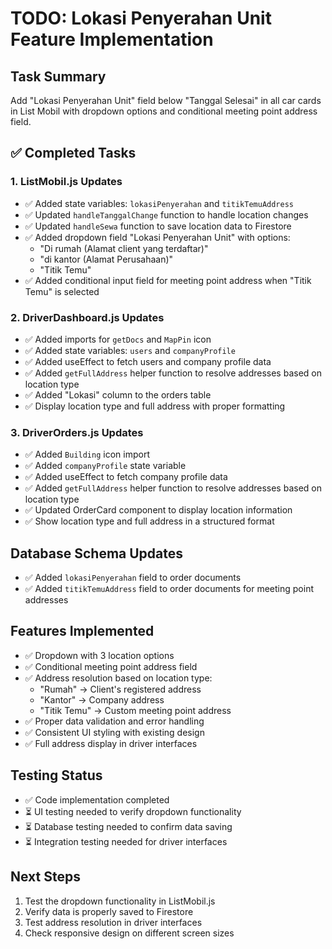 # TODO: Lokasi Penyerahan Unit Feature Implementation

## Task Summary
Add "Lokasi Penyerahan Unit" field below "Tanggal Selesai" in all car cards in List Mobil with dropdown options and conditional meeting point address field.

## ✅ Completed Tasks

### 1. ListMobil.js Updates
- ✅ Added state variables: `lokasiPenyerahan` and `titikTemuAddress`
- ✅ Updated `handleTanggalChange` function to handle location changes
- ✅ Updated `handleSewa` function to save location data to Firestore
- ✅ Added dropdown field "Lokasi Penyerahan Unit" with options:
  - "Di rumah (Alamat client yang terdaftar)"
  - "di kantor (Alamat Perusahaan)"
  - "Titik Temu"
- ✅ Added conditional input field for meeting point address when "Titik Temu" is selected

### 2. DriverDashboard.js Updates
- ✅ Added imports for `getDocs` and `MapPin` icon
- ✅ Added state variables: `users` and `companyProfile`
- ✅ Added useEffect to fetch users and company profile data
- ✅ Added `getFullAddress` helper function to resolve addresses based on location type
- ✅ Added "Lokasi" column to the orders table
- ✅ Display location type and full address with proper formatting

### 3. DriverOrders.js Updates
- ✅ Added `Building` icon import
- ✅ Added `companyProfile` state variable
- ✅ Added useEffect to fetch company profile data
- ✅ Added `getFullAddress` helper function to resolve addresses based on location type
- ✅ Updated OrderCard component to display location information
- ✅ Show location type and full address in a structured format

## Database Schema Updates
- ✅ Added `lokasiPenyerahan` field to order documents
- ✅ Added `titikTemuAddress` field to order documents for meeting point addresses

## Features Implemented
- ✅ Dropdown with 3 location options
- ✅ Conditional meeting point address field
- ✅ Address resolution based on location type:
  - "Rumah" → Client's registered address
  - "Kantor" → Company address
  - "Titik Temu" → Custom meeting point address
- ✅ Proper data validation and error handling
- ✅ Consistent UI styling with existing design
- ✅ Full address display in driver interfaces

## Testing Status
- ✅ Code implementation completed
- ⏳ UI testing needed to verify dropdown functionality
- ⏳ Database testing needed to confirm data saving
- ⏳ Integration testing needed for driver interfaces

## Next Steps
1. Test the dropdown functionality in ListMobil.js
2. Verify data is properly saved to Firestore
3. Test address resolution in driver interfaces
4. Check responsive design on different screen sizes
